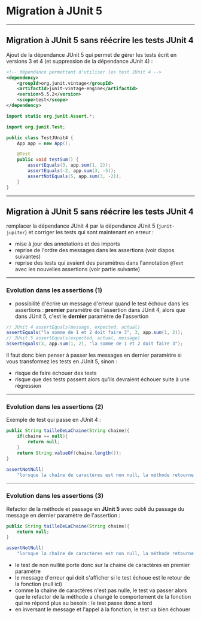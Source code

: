 # Migration à JUnit 5

----

## Migration à JUnit 5 sans réécrire les tests JUnit 4

Ajout de la dépendance JUnit 5 qui permet de gérer les tests écrit en versions 3 et 4 (et suppression de la dépendance JUnit 4) :

```xml
<!-- dépendance permettant d'utiliser les test JUnit 4 -->
<dependency>
    <groupId>org.junit.vintage</groupId>
    <artifactId>junit-vintage-engine</artifactId>
    <version>5.5.2</version>
    <scope>test</scope>
</dependency>
```

```java
import static org.junit.Assert.*;

import org.junit.Test;

public class TestJUnit4 {
    App app = new App();

    @Test
    public void testSum() {
        assertEquals(3, app.sum(1, 2));
        assertEquals(-2, app.sum(3, -5));
        assertNotEquals(5, app.sum(3, -2));
    }
}
```

----

## Migration à JUnit 5 sans réécrire les tests JUnit 4

remplacer la dépendance JUnit 4 par la dépendance JUnit 5 (`junit-jupiter`) et corriger les tests qui sont maintenant en erreur :
- mise à jour des annotations et des imports
- reprise de l'ordre des messages dans les assertions (voir diapos suivantes)
- reprise des tests qui avaient des paramètres dans l'annotation `@Test` avec les nouvelles assertions (voir partie suivante)

----

### Evolution dans les assertions (1)

- possibilité d'écrire un message d'erreur quand le test échoue dans les assertions : **premier** paramètre de l'assertion dans JUnit 4, alors que dans JUnit 5, c'est le **dernier** paramètre de l'assertion

```java
// JUnit 4 assertEquals(message, expected, actual)
assertEquals("la somme de 1 et 2 doit faire 3", 3, app.sum(1, 2));
// JUnit 5 assertEquals(expected, actual, message)
assertEquals(3, app.sum(1, 2), "la somme de 1 et 2 doit faire 3");
```

Il faut donc bien penser à passer les messages en dernier paramètre si vous transformez les tests en JUnit 5, sinon :
- risque de faire échouer des tests
- risque que des tests passent alors qu'ils devraient échouer suite à une régression

----

### Evolution dans les assertions (2)

Exemple de test qui passe en JUnit 4 :
```java
public String tailleDeLaChaine(String chaine){
    if(chaine == null){
        return null;
    }
    return String.valueOf(chaine.length());
}

assertNotNull(
    "lorsque la chaîne de caractères est non null, la méthode retourne sa taille", app.tailleDeLaChaine("toto"));
```

----

### Evolution dans les assertions (3)

Refactor de la méthode et passage en **JUnit 5** avec oubli du passage du message en dernier paramètre de l'assertion :

```java
public String tailleDeLaChaine(String chaine){
    return null;
}

assertNotNull(
    "lorsque la chaîne de caractères est non null, la méthode retourne sa taille", app.tailleDeLaChaine("toto"));
```

- le test de non nullité porte donc sur la chaine de caractères en premier paramètre
- le message d'erreur qui doit s'afficher si le test échoue est le retour de la fonction (null ici)
- comme la chaine de caractères n'est pas nulle, le test va passer alors que le refactor de la méthode a changé le comportement de la fonction qui ne répond plus au besoin : le test passe donc a tord
- en inversant le message et l'appel à la fonction, le test va bien échouer